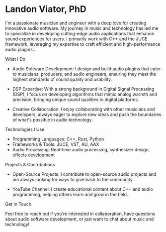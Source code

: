 # Landon Viator, PhD

I'm a passionate musician and engineer with a deep love for creating innovative audio software. My journey in music 
and technology has led me to specialize in developing cutting-edge audio applications that enhance sound experiences 
for users. I primarily work with C++ and the JUCE framework, leveraging my expertise to craft efficient and 
high-performance audio plugins..

What I Do

- Audio Software Development: I design and build audio plugins that cater to musicians, producers, and audio engineers, 
ensuring they meet the highest standards of sound quality and usability.

- DSP Expertise: With a strong background in Digital Signal Processing (DSP), I focus on developing algorithms that mimic 
analog warmth and precision, bringing unique sound qualities to digital platforms.

- Creative Collaboration: I enjoy collaborating with other musicians and developers, always eager to explore new ideas 
and push the boundaries of what's possible in audio technology.

Technologies I Use

- Programming Languages: C++, Rust, Python
- Frameworks & Tools: JUCE, VST, AU, AAX
- Audio Processing: Real-time audio processing, synthesizer design, effects development

Projects & Contributions

- Open-Source Projects: I contribute to open-source audio projects and am always looking for ways to give back to the 
community.

- YouTube Channel: I create educational content about C++ and audio programming, helping others learn and grow in the 
field.

Get In Touch

Feel free to reach out if you're interested in collaboration, have questions about audio software development, 
or just want to chat about music and technology!
